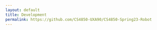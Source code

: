```yaml
---
layout: default
title: Development
permalink: https://github.com/CS4850-UXA90/CS4850-Spring23-Robot
---
```


